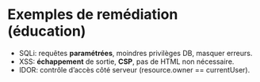 # Exemples de remédiation (éducation)
- SQLi: requêtes **paramétrées**, moindres privilèges DB, masquer erreurs.
- XSS: **échappement** de sortie, **CSP**, pas de HTML non nécessaire.
- IDOR: contrôle d’accès côté serveur (resource.owner == currentUser).
